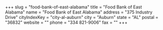 +++
slug = "food-bank-of-east-alabama"
title = "Food Bank of East Alabama"
name = "Food Bank of East Alabama"
address = "375 Industry Drive"
cityIndexKey = "city-al-auburn"
city = "Auburn"
state = "AL"
postal = "36832"
website = ""
phone = "334 821-9006"
fax = ""
+++
